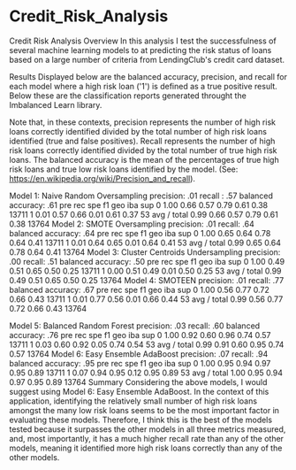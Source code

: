 # Credit_Risk_Analysis


Credit Risk Analysis
Overview
In this analysis I test the successfulness of several machine learning models to at predicting the risk status of loans based on a large number of criteria from LendingClub's credit card dataset.

Results
Displayed below are the balanced accuracy, precision, and recall for each model where a high risk loan ('1') is defined as a true positive result. Below these are the classification reports generated throught the Imbalanced Learn library.

Note that, in these contexts, precision represents the number of high risk loans correctly identified divided by the total number of high risk loans identified (true and false positives). Recall represents the number of high risk loans correctly identified divided by the total number of true high risk loans. The balanced accuracy is the mean of the percentages of true high risk loans and true low risk loans identified by the model. (See: https://en.wikipedia.org/wiki/Precision_and_recall).

Model 1: Naive Random Oversampling
precision: .01
recall : .57
balanced accuracy: .61
                pre       rec       spe        f1       geo       iba       sup
    0          1.00      0.66      0.57      0.79      0.61      0.38     13711
    1          0.01      0.57      0.66      0.01      0.61      0.37        53
avg / total    0.99      0.66      0.57      0.79      0.61      0.38     13764
Model 2: SMOTE Oversampling
precision: .01
recall: .64
balanced accuracy: .64
                pre       rec       spe        f1       geo       iba       sup
    0          1.00      0.65      0.64      0.78      0.64      0.41     13711
    1          0.01      0.64      0.65      0.01      0.64      0.41        53
avg / total    0.99      0.65      0.64      0.78      0.64      0.41     13764
Model 3: Cluster Centroids Undersampling
precision: .00
recall: .51
balanced accuracy: .50
                pre       rec       spe        f1       geo       iba       sup
    0          1.00      0.49      0.51      0.65      0.50      0.25     13711
    1          0.00      0.51      0.49      0.01      0.50      0.25        53
avg / total    0.99      0.49      0.51      0.65      0.50      0.25     13764
Model 4: SMOTEEN
precision: .01
recall: .77
balanced accuracy: .67
                pre       rec       spe        f1       geo       iba       sup
   0           1.00      0.56      0.77      0.72      0.66      0.43     13711
   1           0.01      0.77      0.56      0.01      0.66      0.44        53
avg / total    0.99      0.56      0.77      0.72      0.66      0.43     13764

Model 5: Balanced Random Forest
precision: .03
recall: .60
balanced accuracy: .76
               pre       rec       spe        f1       geo       iba       sup
   0          1.00      0.92      0.60      0.96      0.74      0.57     13711
   1          0.03      0.60      0.92      0.05      0.74      0.54        53
avg / total   0.99      0.91      0.60      0.95      0.74      0.57     13764
Model 6: Easy Ensemble AdaBoost
precision: .07
recall: .94
balanced accuracy: .95
              pre       rec       spe        f1       geo       iba       sup
   0         1.00      0.95      0.94      0.97      0.95      0.89     13711
   1         0.07      0.94      0.95      0.12      0.95      0.89        53
avg / total  1.00      0.95      0.94      0.97      0.95      0.89     13764
Summary
Considering the above models, I would suggest using Model 6: Easy Ensemble AdaBoost. In the context of this application, identifying the relatively small number of high risk loans amongst the many low risk loans seems to be the most important factor in evaluating these models. Therefore, I think this is the best of the models tested because it surpasses the other models in all three metrics measured, and, most importantly, it has a much higher recall rate than any of the other models, meaning it identified more high risk loans correctly than any of the other models.